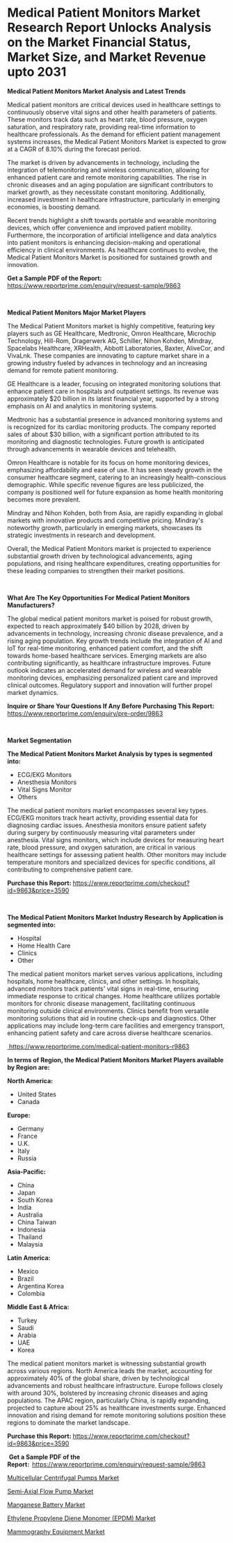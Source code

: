 <p><h1>Medical Patient Monitors Market Research Report Unlocks Analysis on the Market Financial Status, Market Size, and Market Revenue upto 2031</h1></p><p><strong>Medical Patient Monitors Market Analysis and Latest Trends</strong></p>
<p><p>Medical patient monitors are critical devices used in healthcare settings to continuously observe vital signs and other health parameters of patients. These monitors track data such as heart rate, blood pressure, oxygen saturation, and respiratory rate, providing real-time information to healthcare professionals. As the demand for efficient patient management systems increases, the Medical Patient Monitors Market is expected to grow at a CAGR of 8.10% during the forecast period.</p><p>The market is driven by advancements in technology, including the integration of telemonitoring and wireless communication, allowing for enhanced patient care and remote monitoring capabilities. The rise in chronic diseases and an aging population are significant contributors to market growth, as they necessitate constant monitoring. Additionally, increased investment in healthcare infrastructure, particularly in emerging economies, is boosting demand.</p><p>Recent trends highlight a shift towards portable and wearable monitoring devices, which offer convenience and improved patient mobility. Furthermore, the incorporation of artificial intelligence and data analytics into patient monitors is enhancing decision-making and operational efficiency in clinical environments. As healthcare continues to evolve, the Medical Patient Monitors Market is positioned for sustained growth and innovation.</p></p>
<p><strong>Get a Sample PDF of the Report:&nbsp;</strong> <a href="https://www.reportprime.com/enquiry/request-sample/9863">https://www.reportprime.com/enquiry/request-sample/9863</a></p>
<p>&nbsp;</p>
<p><strong>Medical Patient Monitors Major Market Players</strong></p>
<p><p>The Medical Patient Monitors market is highly competitive, featuring key players such as GE Healthcare, Medtronic, Omron Healthcare, Microchip Technology, Hill-Rom, Dragerwerk AG, Schiller, Nihon Kohden, Mindray, Spacelabs Healthcare, XRHealth, Abbott Laboratories, Baxter, AliveCor, and VivaLnk. These companies are innovating to capture market share in a growing industry fueled by advances in technology and an increasing demand for remote patient monitoring.</p><p>GE Healthcare is a leader, focusing on integrated monitoring solutions that enhance patient care in hospitals and outpatient settings. Its revenue was approximately $20 billion in its latest financial year, supported by a strong emphasis on AI and analytics in monitoring systems.</p><p>Medtronic has a substantial presence in advanced monitoring systems and is recognized for its cardiac monitoring products. The company reported sales of about $30 billion, with a significant portion attributed to its monitoring and diagnostic technologies. Future growth is anticipated through advancements in wearable devices and telehealth.</p><p>Omron Healthcare is notable for its focus on home monitoring devices, emphasizing affordability and ease of use. It has seen steady growth in the consumer healthcare segment, catering to an increasingly health-conscious demographic. While specific revenue figures are less publicized, the company is positioned well for future expansion as home health monitoring becomes more prevalent.</p><p>Mindray and Nihon Kohden, both from Asia, are rapidly expanding in global markets with innovative products and competitive pricing. Mindray's noteworthy growth, particularly in emerging markets, showcases its strategic investments in research and development.</p><p>Overall, the Medical Patient Monitors market is projected to experience substantial growth driven by technological advancements, aging populations, and rising healthcare expenditures, creating opportunities for these leading companies to strengthen their market positions.</p></p>
<p>&nbsp;</p>
<p><strong>What Are The Key Opportunities For Medical Patient Monitors Manufacturers?</strong></p>
<p><p>The global medical patient monitors market is poised for robust growth, expected to reach approximately $40 billion by 2028, driven by advancements in technology, increasing chronic disease prevalence, and a rising aging population. Key growth trends include the integration of AI and IoT for real-time monitoring, enhanced patient comfort, and the shift towards home-based healthcare services. Emerging markets are also contributing significantly, as healthcare infrastructure improves. Future outlook indicates an accelerated demand for wireless and wearable monitoring devices, emphasizing personalized patient care and improved clinical outcomes. Regulatory support and innovation will further propel market dynamics.</p></p>
<p><strong>Inquire or Share Your Questions If Any Before Purchasing This Report:</strong> <a href="https://www.reportprime.com/enquiry/pre-order/9863">https://www.reportprime.com/enquiry/pre-order/9863</a></p>
<p>&nbsp;</p>
<p><strong>Market Segmentation</strong></p>
<p><strong>The Medical Patient Monitors Market Analysis by types is segmented into:</strong></p>
<p><ul><li>ECG/EKG Monitors</li><li>Anesthesia Monitors</li><li>Vital Signs Monitor</li><li>Others</li></ul></p>
<p><p>The medical patient monitors market encompasses several key types. ECG/EKG monitors track heart activity, providing essential data for diagnosing cardiac issues. Anesthesia monitors ensure patient safety during surgery by continuously measuring vital parameters under anesthesia. Vital signs monitors, which include devices for measuring heart rate, blood pressure, and oxygen saturation, are critical in various healthcare settings for assessing patient health. Other monitors may include temperature monitors and specialized devices for specific conditions, all contributing to comprehensive patient care.</p></p>
<p><strong>Purchase this Report:&nbsp;</strong><a href="https://www.reportprime.com/checkout?id=9863&price=3590">https://www.reportprime.com/checkout?id=9863&price=3590</a></p>
<p>&nbsp;</p>
<p><strong>The Medical Patient Monitors Market Industry Research by Application is segmented into:</strong></p>
<p><ul><li>Hospital</li><li>Home Health Care</li><li>Clinics</li><li>Other</li></ul></p>
<p><p>The medical patient monitors market serves various applications, including hospitals, home healthcare, clinics, and other settings. In hospitals, advanced monitors track patients' vital signs in real-time, ensuring immediate response to critical changes. Home healthcare utilizes portable monitors for chronic disease management, facilitating continuous monitoring outside clinical environments. Clinics benefit from versatile monitoring solutions that aid in routine check-ups and diagnostics. Other applications may include long-term care facilities and emergency transport, enhancing patient safety and care across diverse healthcare scenarios.</p></p>
<p><a href="https://www.reportprime.com/medical-patient-monitors-r9863">&nbsp;https://www.reportprime.com/medical-patient-monitors-r9863</a></p>
<p><strong>In terms of Region, the Medical Patient Monitors Market Players available by Region are:</strong></p>
<p>
    <p> <strong> North America: </strong>
        <ul>
            <li>United States</li>
            <li>Canada</li>
        </ul>
        </p> 
    <p> <strong> Europe: </strong>
        <ul>
            <li>Germany</li>
            <li>France</li>
            <li>U.K.</li>
            <li>Italy</li>
            <li>Russia</li>
        </ul>
        </p> 
    <p> <strong> Asia-Pacific: </strong>
        <ul>
            <li>China</li>
            <li>Japan</li>
            <li>South Korea</li>
            <li>India</li>
            <li>Australia</li>
            <li>China Taiwan</li>
            <li>Indonesia</li>
            <li>Thailand</li>
            <li>Malaysia</li>
        </ul>
        </p> 
    <p> <strong> Latin America: </strong>
        <ul>
            <li>Mexico</li>
            <li>Brazil</li>
            <li>Argentina Korea</li>
            <li>Colombia</li>
        </ul>
        </p> 
    <p> <strong> Middle East & Africa: </strong>
        <ul>
            <li>Turkey</li>
            <li>Saudi</li>
            <li>Arabia</li>
            <li>UAE</li>
            <li>Korea</li>
        </ul>
    </p>
    </p>
<p><p>The medical patient monitors market is witnessing substantial growth across various regions. North America leads the market, accounting for approximately 40% of the global share, driven by technological advancements and robust healthcare infrastructure. Europe follows closely with around 30%, bolstered by increasing chronic diseases and aging populations. The APAC region, particularly China, is rapidly expanding, projected to capture about 25% as healthcare investments surge. Enhanced innovation and rising demand for remote monitoring solutions position these regions to dominate the market landscape.</p></p>
<p><strong>Purchase this Report: </strong><a href="https://www.reportprime.com/checkout?id=9863&price=3590">https://www.reportprime.com/checkout?id=9863&price=3590</a></p>
<p>&nbsp;<strong>Get a Sample PDF of the Report:&nbsp;&nbsp;</strong><a href="https://www.reportprime.com/enquiry/request-sample/9863">https://www.reportprime.com/enquiry/request-sample/9863</a></p>
<p><strong></strong></p>
<p><p><a href="https://issuu.com/reportprime-2/docs/multicellular-centrifugal-pumps-mar_bf3c69f9def35f">Multicellular Centrifugal Pumps Market</a></p><p><a href="https://issuu.com/reportprime-2/docs/semi-axial-flow-pump-market-size-20_ebdcc174284a8e">Semi-Axial Flow Pump Market</a></p><p><a href="https://www.linkedin.com/pulse/global-market-pulse-trends-growth-analysis-manganese-battery-hhzke?trackingId=q5j%2FCgpUStapnTW4QflSQQ%3D%3D">Manganese Battery Market</a></p><p><a href="https://medium.com/@gordonparr1969/this-report-aims-to-provide-a-comprehensive-presentation-of-the-global-market-for-ethylene-bc47bf0e53ea">Ethylene Propylene Diene Monomer (EPDM) Market</a></p><p><a href="https://www.linkedin.com/pulse/mammography-equipment-market-research-report-includes-analysis-uwpff?trackingId=F8SexnSDRdSUVWuWKwgeIw%3D%3D">Mammography Equipment Market</a></p></p>
